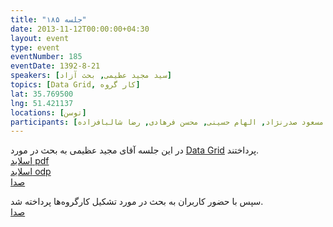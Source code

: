 ```yaml
---
title: "جلسه ۱۸۵"
date: 2013-11-12T00:00:00+04:30
layout: event
type: event
eventNumber: 185
eventDate: 1392-8-21
speakers: [سید مجید عظیمی, بحث آزاد]
topics: [Data Grid, کار گروه]
lat: 35.769500
lng: 51.421137
locations: [توسن]
participants: [بهنام توکلی کرمانی, رضا علیزاده مجد, محمد نظارات, وحید نادری, کیوان هدایتی, مهراد قاضی‌پور, علیرضا پورعابدین, بهداد عابدی, مرتضی جوان, حمیدرضا رحیمی, نوید آقاحسنی, محمد درویش, حمیدرضا سلیمانی, سید مجید عظیمی, علی اکبر چهری, مریم رضایی, محمد حسین حامدی, پیمان فراهانی, سعید فراهانی, سید علی حسینی, علی رهبر, کاوه محمدی, ادوین بابومیان, آرش حیدری, امین نعمتی, علی حفاظتی, آروین لادن, مهشید مومن زاده, نسترن محمودیار, حمید عظیمی, صادق, مهدی خشنودی, علی رستمی, سید محمد مسعود صدرنژاد, الهام حسینی, محسن فرهادی, رضا شالباف‌زاده]
---
```

در این جلسه آقای مجید عظیمی به بحث در مورد [Data Grid](http://en.wikipedia.org/wiki/Data_grid) پرداختند.  
[اسلاید pdf](/events/presentations/185/data_grid.pdf)  
[اسلاید odp](/events/presentations/185/data_grid.odp)  
[صدا](https://archive.org/details/tehlug_184_data_grid)  

سپس با حضور کاربران به بحث در مورد تشکیل کارگروه‌ها پرداخته شد.  
[صدا](https://archive.org/details/tehlug_184_interaction)  


